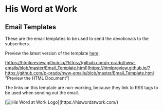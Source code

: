 
# His Word at Work

## Email Templates

These are the email templates to be used to send the devotionals to the subscribers.

Preview the latest version of the template [here](https://htmlpreview.github.io/?https://github.com/p-prado/hww-emails/blob/master/Email_Template.html "Preview the HTML Document"):

[https://htmlpreview.github.io/?https://github.com/p-prado/hww-emails/blob/master/Email_Template.html](https://htmlpreview.github.io/?https://github.com/p-prado/hww-emails/blob/master/Email_Template.html "Preview the HTML Document")

The links on this template are non-working, because they link to RSS tags to be used when sending out the email.

[![His Word at Work Logo](https://hiswordatwork.com/wp-content/uploads/2021/02/cropped-Dark-logo-witrh-text.png "https://hiswordatwork.com")](https://hiswordatwork.com/)